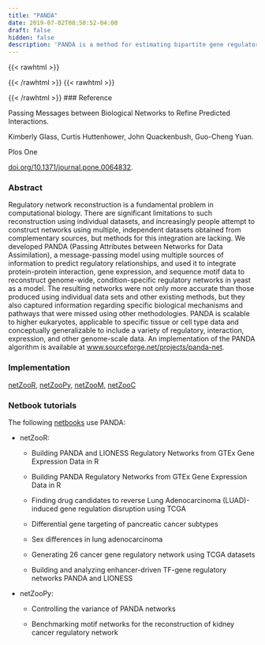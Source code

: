 ```yaml
---
title: "PANDA"
date: 2019-07-02T08:50:52-04:00
draft: false
hidden: false
description: 'PANDA is a method for estimating bipartite gene regulatory networks (GRNs) consisting of two types of nodes; transcription factors (TFs) and genes. An edge between TF i and gene j indicates that gene j is regulated by TF i. The edge weight represents the strength of evidence for this regulatory relationship obtained by integrating three types of biological data: gene expression data, protein-protein interaction (PPI) data, and transcription factor binding motif (TFBM) data. PANDA is an iterative approach that begins with a seed GRN estimated from TFBMs and uses message passing between data types to refine the seed network to a final GRN that is consistent with the information contained in gene expression, PPI, and TFBM data.'
---
```


{{< rawhtml >}}
<script type='text/javascript' src='https://d1bxh8uas1mnw7.cloudfront.net/assets/embed.js'></script>
{{< /rawhtml >}}
{{< rawhtml >}}
<div data-badge-popover="right" data-badge-type="donut" data-doi="10.1371/journal.pone.0064832" data-hide-no-mentions="true" class="altmetric-embed"></div>
{{< /rawhtml >}}
### Reference

Passing Messages between Biological Networks to Refine Predicted Interactions. 

Kimberly Glass, Curtis Huttenhower, John Quackenbush, Guo-Cheng Yuan.

Plos One

[doi.org/10.1371/journal.pone.0064832](https://www.ncbi.nlm.nih.gov/pubmed/23741402).

### Abstract

Regulatory network reconstruction is a fundamental problem in computational biology. There are significant limitations to such reconstruction using individual datasets, and increasingly people attempt to construct networks using multiple, independent datasets obtained from complementary sources, but methods for this integration are lacking. We developed PANDA (Passing Attributes between Networks for Data Assimilation), a message-passing model using multiple sources of information to predict regulatory relationships, and used it to integrate protein-protein interaction, gene expression, and sequence motif data to reconstruct genome-wide, condition-specific regulatory networks in yeast as a model. The resulting networks were not only more accurate than those produced using individual data sets and other existing methods, but they also captured information regarding specific biological mechanisms and pathways that were missed using other methodologies. PANDA is scalable to higher eukaryotes, applicable to specific tissue or cell type data and conceptually generalizable to include a variety of regulatory, interaction, expression, and other genome-scale data. An implementation of the PANDA algorithm is available at www.sourceforge.net/projects/panda-net.

### Implementation

[netZooR](https://github.com/netZoo/netZooR), [netZooPy](https://github.com/netZoo/netZooPy), [netZooM](https://github.com/netZoo/netZooM), [netZooC](https://github.com/netZoo/netZooC)

### Netbook tutorials

The following [netbooks](http://netbooks.networkmedicine.org) use PANDA:

- netZooR:

	- Building PANDA and LIONESS Regulatory Networks from GTEx Gene Expression Data in R

	- Building PANDA Regulatory Networks from GTEx Gene Expression Data in R

	- Finding drug candidates to reverse Lung Adenocarcinoma (LUAD)-induced gene regulation disruption using TCGA

	- Differential gene targeting of pancreatic cancer subtypes

	- Sex differences in lung adenocarcinoma

	- Generating 26 cancer gene regulatory network using TCGA datasets

	- Building and analyzing enhancer-driven TF-gene regulatory networks PANDA and LIONESS

- netZooPy:

	- Controlling the variance of PANDA networks

	- Benchmarking motif networks for the reconstruction of kidney cancer regulatory network


